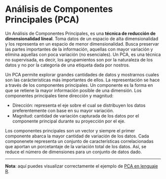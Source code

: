 # **Análisis de Componentes Principales (PCA)**

Un Análisis de Componentes Principales, es una **técnica de reducción de dimensionalidad líneal**. Toma datos de un espacio de alta dimensionalidad y los representa en un espacio de menor dimensionalidad. Busca preservar las partes importantes de la información, aquellas con mayor variación y elimina aquellas con poca variación (no esenciales). Un PCA, es una técnica no supervisada, es decir, los agrupamientos son por la naturaleza de los datos y no por la categoria de una etiqueta dada por nostros. 

Un PCA permite explorar grandes cantidades de datos y mostrarnos cuales son las carácteristicas más importantes de ellos. La representación se hace a través de los componentes principales. Un componente es la forma en que se retiene la mayor información posible de una dimensión. Los componentes principales tiene dirección y magnitud:

+ Dirección: representa el eje sobre el cual se distribuyen los datos preferentemente con base en su mayor variación.
+ Magnitud: cantidad de variación capturada de los datos por el componente principal durante su proyección por el eje. 

Los componentes principales son un vector y siempre el primer componente abarca la mayor cantidad de variación de los datos. Cada componenete representa un conjunto de características correlacionadas que aportan un porcetantaje de la variación total de los datos. Así, se reduce el número de dimensiones para un conjunto de datos dado.

---
**Nota**: aquí puedes visualizar correctamente el ejemplo de [PCA en lenguaje R](http://htmlpreview.github.io/?https://github.com/Ciencia-Computacional-HIMFG/Reduccion-Dimensionalidad/blob/main/pca/r_pca.nb.html).

